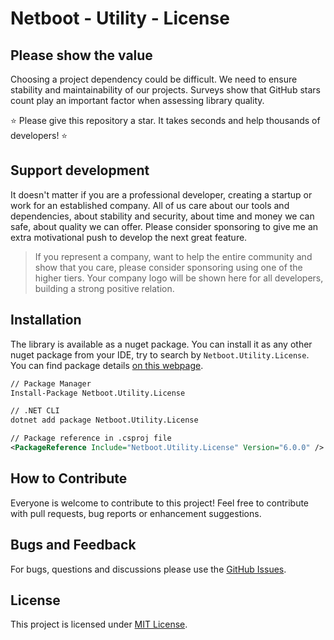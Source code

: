 # Netboot - Utility - License

## Please show the value

Choosing a project dependency could be difficult. We need to ensure stability and maintainability of our projects.
Surveys show that GitHub stars count play an important factor when assessing library quality.

⭐ Please give this repository a star. It takes seconds and help thousands of developers! ⭐

## Support development

It doesn't matter if you are a professional developer, creating a startup or work for an established company.
All of us care about our tools and dependencies, about stability and security, about time and money we can safe, about quality we can offer.
Please consider sponsoring to give me an extra motivational push to develop the next great feature.

> If you represent a company, want to help the entire community and show that you care, please consider sponsoring using one of the higher tiers.
Your company logo will be shown here for all developers, building a strong positive relation.

## Installation

The library is available as a nuget package. You can install it as any other nuget package from your IDE, try to search by `Netboot.Utility.License`. You can find package details [on this webpage](https://www.nuget.org/packages/Netboot.Utility.License).

```xml
// Package Manager
Install-Package Netboot.Utility.License

// .NET CLI
dotnet add package Netboot.Utility.License

// Package reference in .csproj file
<PackageReference Include="Netboot.Utility.License" Version="6.0.0" />
```

## How to Contribute

Everyone is welcome to contribute to this project! Feel free to contribute with pull requests, bug reports or enhancement suggestions.

## Bugs and Feedback

For bugs, questions and discussions please use the [GitHub Issues](https://github.com/NetbootCommunity/Dotnet-Utility-License/issues).

## License

This project is licensed under [MIT License](https://github.com/NetbootCommunity/Dotnet-Utility-License/blob/main/LICENSE).
